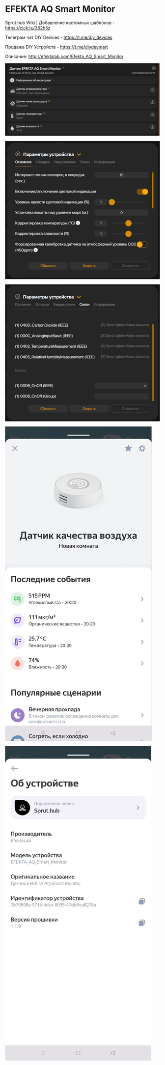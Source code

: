 # EFEKTA AQ Smart Monitor

Sprut.hub Wiki | Добавление кастомных шаблонов - https://clck.ru/362h5z

Телеграм чат DIY Devices - https://t.me/diy_devices

Продажа DIY Устройств - https://t.me/diydevmart

Описание: http://efektalab.com/Efekta_AQ_Smart_Monitor

![EFEKTA AQ Smart Monitor](https://raw.githubusercontent.com/smartboxchannel/EFEKTA-AQ-Smart-Monitor/main/Images/001.png) 

![EFEKTA AQ Smart Monitor](https://raw.githubusercontent.com/smartboxchannel/EFEKTA-AQ-Smart-Monitor/main/Images/002.png) 

![EFEKTA AQ Smart Monitor](https://raw.githubusercontent.com/smartboxchannel/EFEKTA-AQ-Smart-Monitor/main/Images/003.png) 

![EFEKTA AQ Smart Monitor](https://raw.githubusercontent.com/smartboxchannel/EFEKTA-AQ-Smart-Monitor/main/Images/photo_2024-08-05_20-35-17.jpg)

![EFEKTA AQ Smart Monitor](https://raw.githubusercontent.com/smartboxchannel/EFEKTA-AQ-Smart-Monitor/main/Images/photo_2024-08-05_20-35-04.jpg) 


